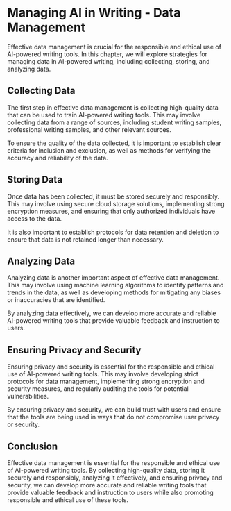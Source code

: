 Managing AI in Writing - Data Management
===================================================

Effective data management is crucial for the responsible and ethical use of AI-powered writing tools. In this chapter, we will explore strategies for managing data in AI-powered writing, including collecting, storing, and analyzing data.

Collecting Data
---------------

The first step in effective data management is collecting high-quality data that can be used to train AI-powered writing tools. This may involve collecting data from a range of sources, including student writing samples, professional writing samples, and other relevant sources.

To ensure the quality of the data collected, it is important to establish clear criteria for inclusion and exclusion, as well as methods for verifying the accuracy and reliability of the data.

Storing Data
------------

Once data has been collected, it must be stored securely and responsibly. This may involve using secure cloud storage solutions, implementing strong encryption measures, and ensuring that only authorized individuals have access to the data.

It is also important to establish protocols for data retention and deletion to ensure that data is not retained longer than necessary.

Analyzing Data
--------------

Analyzing data is another important aspect of effective data management. This may involve using machine learning algorithms to identify patterns and trends in the data, as well as developing methods for mitigating any biases or inaccuracies that are identified.

By analyzing data effectively, we can develop more accurate and reliable AI-powered writing tools that provide valuable feedback and instruction to users.

Ensuring Privacy and Security
-----------------------------

Ensuring privacy and security is essential for the responsible and ethical use of AI-powered writing tools. This may involve developing strict protocols for data management, implementing strong encryption and security measures, and regularly auditing the tools for potential vulnerabilities.

By ensuring privacy and security, we can build trust with users and ensure that the tools are being used in ways that do not compromise user privacy or security.

Conclusion
----------

Effective data management is essential for the responsible and ethical use of AI-powered writing tools. By collecting high-quality data, storing it securely and responsibly, analyzing it effectively, and ensuring privacy and security, we can develop more accurate and reliable writing tools that provide valuable feedback and instruction to users while also promoting responsible and ethical use of these tools.

